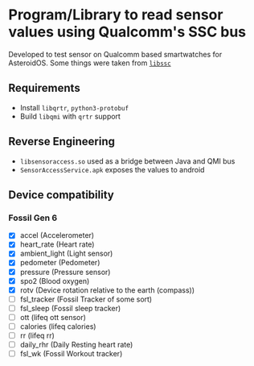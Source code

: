 # Program/Library to read sensor values using Qualcomm's SSC bus
Developed to test sensor on Qualcomm based smartwatches for AsteroidOS. Some things were taken from [`libssc`](https://codeberg.org/DylanVanAssche/libssc)

## Requirements
- Install `libqrtr`, `python3-protobuf`
- Build `libqmi` with `qrtr` support

## Reverse Engineering
- `libsensoraccess.so` used as a bridge between Java and QMI bus
- `SensorAccessService.apk` exposes the values to android

## Device compatibility
### Fossil Gen 6
- [x] accel (Accelerometer)
- [x] heart_rate (Heart rate)
- [x] ambient_light (Light sensor)
- [x] pedometer (Pedometer)
- [x] pressure (Pressure sensor)
- [x] spo2 (Blood oxygen)
- [x] rotv (Device rotation relative to the earth (compass))
- [ ] fsl_tracker (Fossil Tracker of some sort)
- [ ] fsl_sleep (Fossil sleep tracker)
- [ ] ott (lifeq ott sensor)
- [ ] calories (lifeq calories)
- [ ] rr (lifeq rr)
- [ ] daily_rhr (Daily Resting heart rate)
- [ ] fsl_wk (Fossil Workout tracker)
